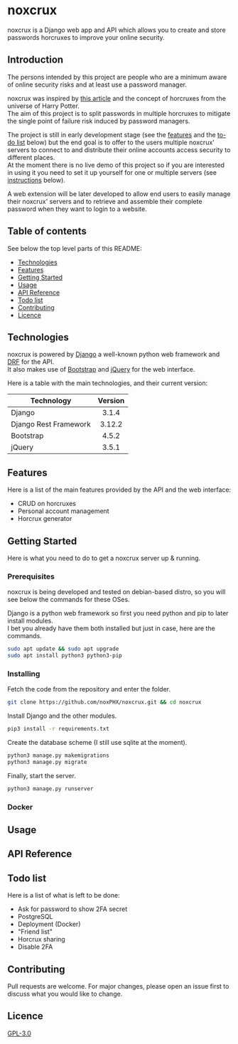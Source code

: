# noxcrux
noxcrux is a Django web app and API which allows you to create and store passwords horcruxes to improve your online security.  

## Introduction
The persons intended by this project are people who are a minimum aware of online security risks and at least use a password manager.  

noxcrux was inspired by [this article](https://kaizoku.hashnode.dev/double-blind-passwords-aka-horcruxing#double-blind-passwords-aka-horcruxing) and the concept of horcruxes from the universe of Harry Potter.  
The aim of this project is to split passwords in multiple horcruxes to mitigate the single point of failure risk induced by password managers.  

The project is still in early development stage (see the [features](#features) and the [to-do list](#todo-list) below) but the end goal is to offer to the users multiple noxcrux' servers to connect to and distribute their online accounts access security to different places.  
At the moment there is no live demo of this project so if you are interested in using it you need to set it up yourself for one or multiple servers (see [instructions](#getting-started) below).  

A web extension will be later developed to allow end users to easily manage their noxcrux' servers and to retrieve and assemble their complete password when they want to login to a website.  

## Table of contents
See below the top level parts of this README:  

+ [Technologies](#technologies)
+ [Features](#features)
+ [Getting Started](#getting-started)
+ [Usage](#usage)
+ [API Reference](#api-reference)
+ [Todo list](#todo-list)
+ [Contributing](#contributing)
+ [Licence](#licence)

## Technologies
noxcrux is powered by [Django](https://www.djangoproject.com/) a well-known python web framework and [DRF](https://www.django-rest-framework.org/) for the API.  
It also makes use of [Bootstrap](https://getbootstrap.com/) and [jQuery](https://jquery.com/) for the web interface.  

Here is a table with the main technologies, and their current version:  

| Technology            | Version   |
|-----------------------|:---------:|
| Django                | 3.1.4     |
| Django Rest Framework | 3.12.2    |
| Bootstrap             | 4.5.2     |
| jQuery                | 3.5.1     |

## Features
Here is a list of the main features provided by the API and the web interface:  
+ CRUD on horcruxes
+ Personal account management
+ Horcrux generator

## Getting Started
Here is what you need to do to get a noxcrux server up & running.

### Prerequisites
noxcrux is being developed and tested on debian-based distro, so you will see below the commands for these OSes.

Django is a python web framework so first you need python and pip to later install modules.  
I bet you already have them both installed but just in case, here are the commands.  
```bash
sudo apt update && sudo apt upgrade
sudo apt install python3 python3-pip
```

### Installing
Fetch the code from the repository and enter the folder.  
```bash
git clone https://github.com/noxPHX/noxcrux.git && cd noxcrux
```
Install Django and the other modules.  
```bash
pip3 install -r requirements.txt
```
Create the database scheme (I still use sqlite at the moment).  
```bash
python3 manage.py makemigrations
python3 manage.py migrate
```
Finally, start the server.  
```bash
python3 manage.py runserver
```

### Docker
## Usage
## API Reference
## Todo list
Here is a list of what is left to be done:  

+ Ask for password to show 2FA secret
+ PostgreSQL
+ Deployment (Docker)
+ "Friend list"
+ Horcrux sharing
+ Disable 2FA

## Contributing
Pull requests are welcome. For major changes, please open an issue first to discuss what you would like to change.
## Licence
[GPL-3.0](https://github.com/noxPHX/noxcrux/blob/main/LICENSE)
